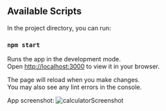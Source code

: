 
## Available Scripts

In the project directory, you can run:

### `npm start`

Runs the app in the development mode.\
Open [http://localhost:3000](http://localhost:3000) to view it in your browser.

The page will reload when you make changes.\
You may also see any lint errors in the console.

App screenshot:
![calculatorScreenshot](https://github.com/Yoni2222/Calculator/assets/55746609/5bac3bbb-72a0-48b5-aa54-426f7c33dcdb)
